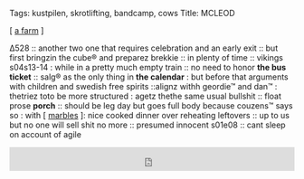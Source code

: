 Tags: kustpilen, skrotlifting, bandcamp, cows 
Title: MCLEOD  
  
[ [a farm](https://maps.app.goo.gl/QMZFdAok2K2pWsFW8) ]

Δ528 :: another two one that requires celebration and an early exit :: but first bringzin the cube® and preparez brekkie :: in plenty of time :: vikings s04s13-14 : while in a pretty much empty train :: no need to honor **the bus ticket** :: salg® as the only thing in **the calendar** : but before that arguments with children and swedish free spirits ::alignz withh geordie™ and dan™ : thetriez toto be more structured : agetz thethe same usual bullshit :: float prose **porch** :: should be leg day but goes full body because couzens™ says so : with [ [marbles](https://www.allmusic.com/album/marbles-mw0000398084) ]: nice cooked dinner over reheating leftovers :: up to us but no one will sell shit no more :: presumed innocent s01e08 :: cant sleep on account of agile 

<iframe style="border: 0; width: 100%; height: 42px;" src="https://bandcamp.com/EmbeddedPlayer/album=1684006004/size=small/bgcol=ffffff/linkcol=0687f5/transparent=true/" seamless><a href="https://fredfrith.bandcamp.com/album/rocking-the-boat-vol-1-of-the-fred-records-story-2001-2020">Rocking The Boat (Vol. 1 of The Fred Records Story, 2001-2020) by Fred Frith</a></iframe>
